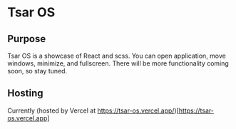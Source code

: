 # Tsar OS

## Purpose

Tsar OS is a showcase of React and scss. You can open application, move windows, minimize, and fullscreen. There will be more functionality coming soon, so stay tuned.

## Hosting

Currently (hosted by Vercel at https://tsar-os.vercel.app/)[https://tsar-os.vercel.app]
